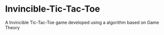 # Invincible-Tic-Tac-Toe
A Invincible Tic-Tac-Toe game developed using a algorithm based on Game Theory
